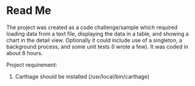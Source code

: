 #  Read Me

The project was created as a code challenge/sample which required loading data from a text file, displaying the data in a table, and showing a chart in the detail view. Optionally it could include use of a singleton, a background process, and some unit tests (I wrote a few). It was coded in about 8 hours.

Project requirement:
1. Carthage should be installed (/usr/local/bin/carthage)
